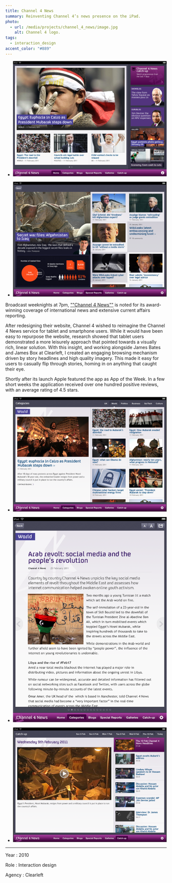 ```yaml
---
title: Channel 4 News
summary: Reinventing Channel 4’s news presence on the iPad.
photo:
  - url: /media/projects/channel_4_news/image.jpg
    alt: Channel 4 logo.
tags:
  - interaction_design
accent_color: "#889"
---
```


- ![Home screen.](/media/projects/channel_4_news/home.png#screenshot)

- ![Special report.](/media/projects/channel_4_news/special_report.png#screenshot)

Broadcast weeknights at 7pm, [""Channel 4 News""][1] is noted for its award-winning coverage of international news and extensive current affairs reporting.

After redesigning their website, Channel 4 wished to reimagine the Channel 4 News service for tablet and smartphone users. While it would have been easy to repurpose the website, research showed that tablet users demonstrated a more leisurely approach that pointed towards a visually rich, linear solution. With this insight, and working alongside James Bates and James Box at Clearleft, I created an engaging browsing mechanism driven by story headlines and high quality imagery. This made it easy for users to casually flip through stories, homing in on anything that caught their eye.

Shortly after its launch Apple featured the app as App of the Week. In a few short weeks the application received over one hundred positive reviews, with an average rating of 4.5 stars.

- ![Category screen.](/media/projects/channel_4_news/category.png#screenshot)

- ![News article.](/media/projects/channel_4_news/article.png#screenshot)

- ![Catch-up screen.](/media/projects/channel_4_news/catchup.png#screenshot)

---

Year
: 2010

Role
: Interaction design

Agency
: Clearleft

[1]: https://news.channel4.com
